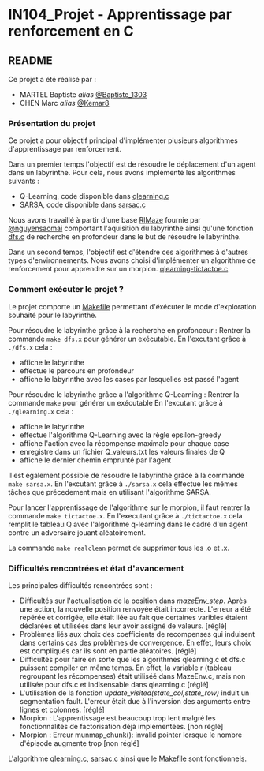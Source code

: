 # IN104_Projet - Apprentissage par renforcement en C

## README

Ce projet a été réalisé par :
* MARTEL Baptiste _alias_ [@Baptiste_1303](https://github.com/Baptiste1303)
* CHEN Marc _alias_ [@Kemar8](https://github.com/Kemar8)

### Présentation du projet

Ce projet a pour objectif principal d'implémenter plusieurs algorithmes d'apprentissage par renforcement. 

Dans un premier temps l'objectif est de résoudre le déplacement d'un agent dans un labyrinthe. Pour cela, nous avons implémenté les algorithmes suivants :
* Q-Learning, code disponible dans [qlearning.c](https://github.com/Baptiste1303/in104_projet/blob/main/RlMaze/src/qlearning.c)
* SARSA, code disponible dans [sarsac.c](https://github.com/Baptiste1303/in104_projet/blob/main/RlMaze/src/sarsa.c)

Nous avons travaillé à partir d'une base [RlMaze](https://github.com/nguyensaomai/RlMaze) fournie par [@nguyensaomai](https://github.com/nguyensaomai) comportant l'aquisition du labyrinthe ainsi qu'une fonction [dfs.c](https://github.com/Baptiste1303/in104_projet/blob/main/RlMaze/src/dfs.c) de recherche en profondeur dans le but de résoudre le labyrinthe.

Dans un second temps, l'objectif est d'étendre ces algorithmes à d'autres types d'environnements. Nous avons choisi d'implémenter un algorithme de renforcement pour apprendre sur un morpion. [qlearning-tictactoe.c](https://github.com/Baptiste1303/in104_projet/blob/main/tictactoe/src/qlearning-tictactoe.c)

### Comment exécuter le projet ?

Le projet comporte un [Makefile](https://github.com/Baptiste1303/in104_projet/blob/main/RlMaze/src/Makefile) permettant d'éxécuter le mode d'exploration souhaité pour le labyrinthe.

Pour résoudre le labyrinthe grâce à la recherche en profonceur :
Rentrer la commande ``make dfs.x`` pour générer un exécutable.
En l'excutant grâce à ``./dfs.x`` cela :
- affiche le labyrinthe
- effectue le parcours en profondeur
- affiche le labyrinthe avec les cases par lesquelles est passé l'agent

Pour résoudre le labyrinthe grâce a l'algorithme Q-Learning :
Rentrer la commande ``make`` pour générer un exécutable
En l'excutant grâce à ``./qlearning.x`` cela :
- affiche le labyrinthe
- effectue l'algorithme Q-Learning avec la règle epsilon-greedy 
- affiche l'action avec la récompense maximale pour chaque case
- enregistre dans un fichier Q_valeurs.txt les valeurs finales de Q
- affiche le dernier chemin emprunté par l'agent

Il est également possible de résoudre le labyrinthe grâce à la commande ``make sarsa.x``.
En l'excutant grâce à ``./sarsa.x`` cela effectue les mêmes tâches que précedement mais en utilisant l'algorithme SARSA.

Pour lancer l'apprentissage de l'algorithme sur le morpion, il faut rentrer la commande ``make tictactoe.x``. 
En l'executant grâce à ``./tictactoe.x`` cela remplit le tableau Q avec l'algorithme q-learning dans le cadre d'un agent contre un adversaire jouant aléatoirement. 

La commande ``make realclean`` permet de supprimer tous les .o et .x.

### Difficultés rencontrées et état d'avancement

Les principales difficultés rencontrées sont :

* Difficultés sur l'actualisation de la position dans *mazeEnv_step*. Après une action, la nouvelle position renvoyée était incorrecte. L'erreur a été repérée et corrigée, elle était liée au fait que certaines varibles étaient déclarées et utilisées dans leur avoir assigné de valeurs. [réglé]
* Problèmes liés aux choix des coefficients de recompenses qui induisent dans certains cas des problèmes de convergence. En effet, leurs choix est compliqués car ils sont en partie aléatoires. [réglé]
* Difficultés pour faire en sorte que les algorithmes qlearning.c et dfs.c puissent compiler en même temps. En effet, la variable r (tableau regroupant les récompenses) était utiliséé dans MazeEnv.c, mais non utilisée pour dfs.c et indisensable dans qlearning.c [réglé]
* L'utilisation de la fonction *update_visited(state_col,state_row)* induit un segmentation fault. L'erreur était due à l'inversion des arguments entre lignes et colonnes. [réglé]
* Morpion : L'apprentissage est beaucoup trop lent malgré les fonctionnalités de factorisation déjà implémentées. [non réglé]
* Morpion : Erreur munmap_chunk(): invalid pointer lorsque le nombre d'épisode augmente trop [non réglé]

L'algorithme [qlearning.c](https://github.com/Baptiste1303/in104_projet/blob/main/RlMaze/src/qlearning.c), [sarsac.c](https://github.com/Baptiste1303/in104_projet/blob/main/RlMaze/src/sarsa.c) ainsi que le [Makefile](https://github.com/Baptiste1303/in104_projet/blob/main/RlMaze/src/Makefile) sont fonctionnels.